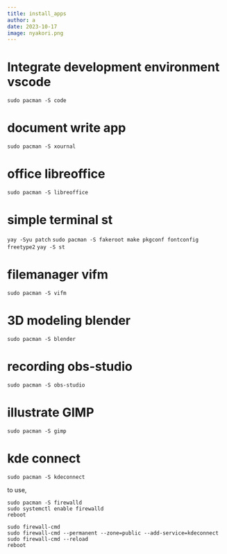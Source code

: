 ```yaml
---
title: install_apps
author: a
date: 2023-10-17
image: nyakori.png
---
```



# Integrate development environment vscode

```sudo pacman -S code ```

# document write app

```sudo pacman -S xournal```

# office libreoffice

```sudo pacman -S libreoffice```

# simple terminal st

```yay -Syu patch```
```sudo pacman -S fakeroot make pkgconf fontconfig freetype2```
```yay -S st```

# filemanager vifm

```sudo pacman -S vifm```

# 3D modeling blender

```sudo pacman -S blender```

# recording obs-studio

```sudo pacman -S obs-studio```

# illustrate GIMP

```sudo pacman -S gimp```

# kde connect

```
sudo pacman -S kdeconnect
```
to use,
```
sudo pacman -S firewalld
sudo systemctl enable firewalld
reboot
```
```
sudo firewall-cmd
sudo firewall-cmd --permanent --zone=public --add-service=kdeconnect
sudo firewall-cmd --reload
reboot
```